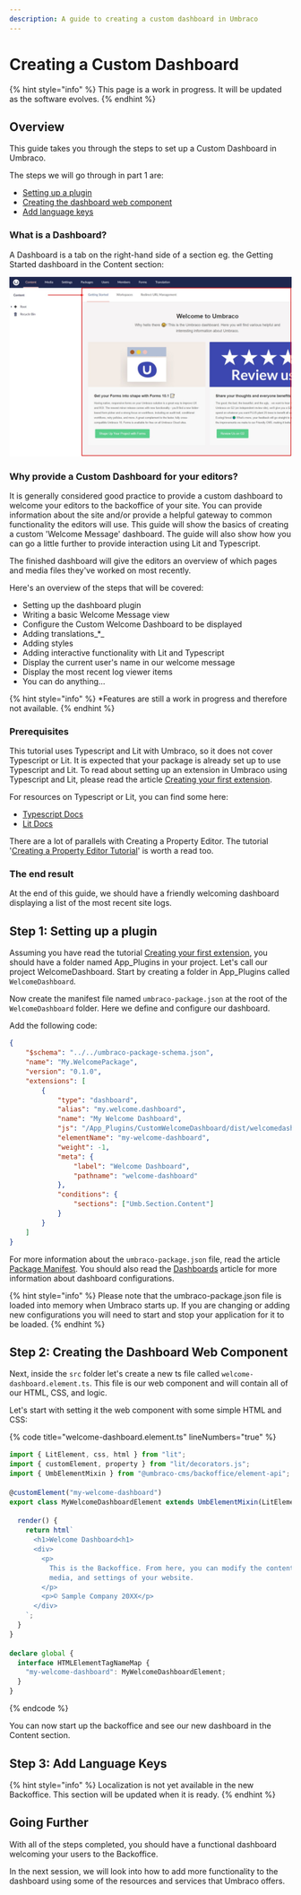 ```yaml
---
description: A guide to creating a custom dashboard in Umbraco
---
```


# Creating a Custom Dashboard

{% hint style="info" %}
This page is a work in progress. It will be updated as the software evolves.
{% endhint %}

## Overview

This guide takes you through the steps to set up a Custom Dashboard in Umbraco.

The steps we will go through in part 1 are:

* [Setting up a plugin](creating-a-custom-dashboard.md#step-1-setting-up-a-plugin)
* [Creating the dashboard web component](creating-a-custom-dashboard.md#step-2-creating-the-dashboard-web-component)
* [Add language keys](creating-a-custom-dashboard.md#step-3-add-language-keys)

### What is a Dashboard?

A Dashboard is a tab on the right-hand side of a section eg. the Getting Started dashboard in the Content section:

![Welcome dashboard](<../../10/umbraco-cms/tutorials/images/whatisadashboard-v10 (1) (1).jpg>)

### Why provide a Custom Dashboard for your editors?

It is generally considered good practice to provide a custom dashboard to welcome your editors to the backoffice of your site. You can provide information about the site and/or provide a helpful gateway to common functionality the editors will use. This guide will show the basics of creating a custom 'Welcome Message' dashboard. The guide will also show how you can go a little further to provide interaction using Lit and Typescript.

The finished dashboard will give the editors an overview of which pages and media files they've worked on most recently.

Here's an overview of the steps that will be covered:

* Setting up the dashboard plugin
* Writing a basic Welcome Message view
* Configure the Custom Welcome Dashboard to be displayed
* Adding translations_\*_
* Adding styles
* Adding interactive functionality with Lit and Typescript
* Display the current user's name in our welcome message
* Display the most recent log viewer items
* You can do anything...

{% hint style="info" %}
\*Features are still a work in progress and therefore not available.
{% endhint %}

### Prerequisites

This tutorial uses Typescript and Lit with Umbraco, so it does not cover Typescript or Lit. It is expected that your package is already set up to use Typescript and Lit. To read about setting up an extension in Umbraco using Typescript and Lit, please read the article [Creating your first extension](creating-your-first-extension.md).

For resources on Typescript or Lit, you can find some here:

* [Typescript Docs](https://www.typescriptlang.org/docs/)
* [Lit Docs](https://lit.dev/docs/)

There are a lot of parallels with Creating a Property Editor. The tutorial '[Creating a Property Editor Tutorial](creating-a-property-editor/)' is worth a read too.

### The end result

At the end of this guide, we should have a friendly welcoming dashboard displaying a list of the most recent site logs.

## Step 1: Setting up a plugin

Assuming you have read the tutorial [Creating your first extension](creating-your-first-extension.md), you should have a folder named App\_Plugins in your project. Let's call our project WelcomeDashboard. Start by creating a folder in App\_Plugins called `WelcomeDashboard`.

Now create the manifest file named `umbraco-package.json` at the root of the `WelcomeDashboard` folder. Here we define and configure our dashboard.

Add the following code:

```json
{
	"$schema": "../../umbraco-package-schema.json",
	"name": "My.WelcomePackage",
	"version": "0.1.0",
	"extensions": [
		{
			"type": "dashboard",
			"alias": "my.welcome.dashboard",
			"name": "My Welcome Dashboard",
			"js": "/App_Plugins/CustomWelcomeDashboard/dist/welcomedashboard.js",
			"elementName": "my-welcome-dashboard",
			"weight": -1,
			"meta": {
				"label": "Welcome Dashboard",
				"pathname": "welcome-dashboard"
			},
			"conditions": {
				"sections": ["Umb.Section.Content"]
			}
		}
	]
}
```

For more information about the `umbraco-package.json` file, read the article [Package Manifest](../extending/package-manifest/). You should also read the [Dashboards](../extending/dashboards.md) article for more information about dashboard configurations.

{% hint style="info" %}
Please note that the umbraco-package.json file is loaded into memory when Umbraco starts up. If you are changing or adding new configurations you will need to start and stop your application for it to be loaded.
{% endhint %}

## Step 2: Creating the Dashboard Web Component

Next, inside the `src` folder let's create a new ts file called `welcome-dashboard.element.ts`. This file is our web component and will contain all of our HTML, CSS, and logic.

Let's start with setting it the web component with some simple HTML and CSS:

{% code title="welcome-dashboard.element.ts" lineNumbers="true" %}
```typescript
import { LitElement, css, html } from "lit";
import { customElement, property } from "lit/decorators.js";
import { UmbElementMixin } from "@umbraco-cms/backoffice/element-api";

@customElement("my-welcome-dashboard")
export class MyWelcomeDashboardElement extends UmbElementMixin(LitElement) {

  render() {
    return html`
      <h1>Welcome Dashboard<h1>
      <div>
        <p>
          This is the Backoffice. From here, you can modify the content,
          media, and settings of your website.
        </p>
        <p>© Sample Company 20XX</p>
      </div>
    `;
  }
}

declare global {
  interface HTMLElementTagNameMap {
    "my-welcome-dashboard": MyWelcomeDashboardElement;
  }
}
```
{% endcode %}

You can now start up the backoffice and see our new dashboard in the Content section.

## Step 3: Add Language Keys

{% hint style="info" %}
Localization is not yet available in the new Backoffice. This section will be updated when it is ready.
{% endhint %}

## Going Further

With all of the steps completed, you should have a functional dashboard welcoming your users to the Backoffice.

In the next session, we will look into how to add more functionality to the dashboard using some of the resources and services that Umbraco offers.
